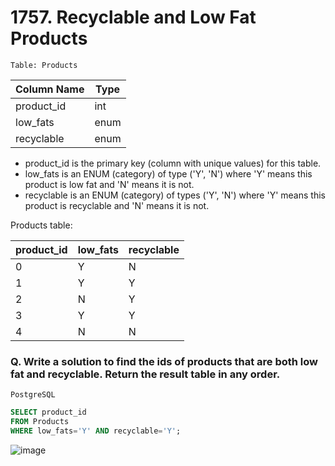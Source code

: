 # 1757. Recyclable and Low Fat Products
`Table: Products`


| Column Name | Type    |
|-------------|---------|
| product_id  | int     |
| low_fats    | enum    |
| recyclable  | enum    |

* product_id is the primary key (column with unique values) for this table.
* low_fats is an ENUM (category) of type ('Y', 'N') where 'Y' means this product is low fat and 'N' means it is not.
* recyclable is an ENUM (category) of types ('Y', 'N') where 'Y' means this product is recyclable and 'N' means it is not.
 

Products table:

| product_id  | low_fats | recyclable |
|-------------|----------|------------|
| 0           | Y        | N          |
| 1           | Y        | Y          |
| 2           | N        | Y          |
| 3           | Y        | Y          |
| 4           | N        | N          |


### Q. Write a solution to find the ids of products that are both low fat and recyclable. Return the result table in any order.

`PostgreSQL`
```SQL
SELECT product_id
FROM Products
WHERE low_fats='Y' AND recyclable='Y';
```

![image](https://github.com/PankajVirendraModi/SQL-things/assets/75255261/b28a2bdb-391d-4726-a17a-d7dd1c4a014b)

